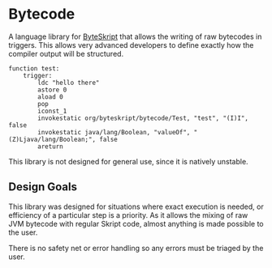 # Bytecode

A language library for [ByteSkript](https://docs.byteskript.org) that allows the writing of raw bytecodes in triggers.
This allows very advanced developers to define exactly how the compiler output will be structured.

```bsk
function test:
    trigger:
        ldc "hello there"
        astore 0
        aload 0
        pop
        iconst_1
        invokestatic org/byteskript/bytecode/Test, "test", "(I)I", false
        invokestatic java/lang/Boolean, "valueOf", "(Z)Ljava/lang/Boolean;", false
        areturn
```

This library is not designed for general use, since it is natively unstable.

## Design Goals

This library was designed for situations where exact execution is needed, or efficiency of a particular step is a priority.
As it allows the mixing of raw JVM bytecode with regular Skript code, almost anything is made possible to the user.

There is no safety net or error handling so any errors must be triaged by the user.
